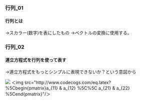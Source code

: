### 行列_01
#### 行列とは
→スカラー(数字)を表にしたもの
→ベクトルの変換に使用する。

### 行列_02
#### 連立方程式を行列を使って表す
→連立方程式をもっとシンプルに表現できないか？という意図から

<img src="https://latex.codecogs.com/gif.latex?\%5Cbegin{pmatrix}a_{11} & a_{12} %5C%5C a_{21} & a_{22} %5Cend{pmatrix}" />
＜img src="http://www.codecogs.com/eq.latex? %5Cbegin{pmatrix}a_{11} & a_{12} %5C%5C a_{21} & a_{22} %5Cend{pmatrix}"/＞
